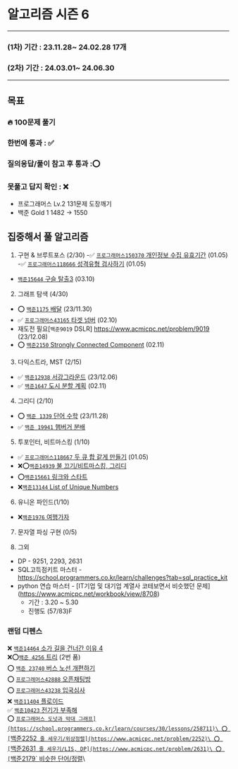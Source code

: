 # 알고리즘 시즌 6

-----------------

### (1차) 기간 : 23.11.28~ 24.02.28 17개
### (2차) 기간 : 24.03.01~ 24.06.30 

----------

## 목표
### 🔥 100문제 풀기
### 한번에 통과 : ✅️
### 질의응답/풀이 참고 후 통과 :⭕
### 못풀고 답지 확인 : ❌
- 프로그래머스 Lv.2 131문제 도장깨기
- 백준 Gold 1 1482 -> 1550

## 집중해서 풀 알고리즘
1. 구현 & 브루트포스 (2/30)
-✅️  [`프로그래머스150370` 개인정보 수집 유효기간](https://school.programmers.co.kr/learn/courses/30/lessons/150370) (01.05)
-✅️  [`프로그래머스118666` 성격유형 검사하기](https://school.programmers.co.kr/learn/courses/30/lessons/118666) (01.05)
- [`백준15644` 구슬 탈출3](https://www.acmicpc.net/problem/15644) (03.10)
2. 그래프 탐색 (4/30)
- ⭕ [`백준1175` 배달](https://www.acmicpc.net/problem/1175) (23/11.30)
- ✅️ [`프로그래머스43165` 타겟 넘버](https://school.programmers.co.kr/learn/courses/30/lessons/43165) (02.10)
- 재도전 필요[`백준9019` DSLR] https://www.acmicpc.net/problem/9019 (23/12.08)
- ⭕ [`백준2150` Strongly Connected Component](https://www.acmicpc.net/problem/2150) (02.11)

3. 다익스트라, MST (2/15)
- ✅️ [`백준12938` 서강그라운드](https://www.acmicpc.net/problem/14938) (23/12.06)
- ✅️ [`백준1647` 도시 분할 계획](https://www.acmicpc.net/problem/1647) (02.11)
4. 그리디 (2/10)
- ⭕ [`백준 1339` 단어 수학](https://www.acmicpc.net/problem/1339) (23/11.28)
- ✅️ [`백준 19941` 햄버거 분배](https://www.acmicpc.net/problem/19941)

5. 투포인터, 비트마스킹 (1/10)
- ✅️ [`프로그래머스118667` 두 큐 합 같게 만들기](https://school.programmers.co.kr/learn/courses/30/lessons/118667) (01.05)
- ❌⭕[`백준14939` 불 끄기/비트마스킹, 그리디](https://www.acmicpc.net/problem/14939)
- ⭕[`백준15661` 링크와 스타트](https://www.acmicpc.net/problem/15661)
- ❌[`백준13144` List of Unique Numbers](https://www.acmicpc.net/problem/13144)

6. 유니온 파인드(1/10)
- ❌[`백준1976` 여행가자](https://www.acmicpc.net/problem/1976)

7. 문자열 파싱 구현 (0/5)

7. 그외
- DP - 9251, 2293, 2631
- SQL고득점키트 마스터 - https://school.programmers.co.kr/learn/challenges?tab=sql_practice_kit
- python 연습 마스터 - [IT기업 및 대기업 계열사 코테보면서 비슷했던 문제] (https://www.acmicpc.net/workbook/view/8708)
  - 기간 : 3.20 ~ 5.30
  - 진행도 (57/83)F

### 랜덤 디펜스
❌ [`백준14464` 소가 길을 건너간 이유 4](https://www.acmicpc.net/problem/14464)\
❌⭕[`백준 4256` 트리](https://www.acmicpc.net/problem/4256) (2번 품)\
⭕ [`백준 23740` 버스 노선 개편하기](https://www.acmicpc.net/problem/23740)\
⭕ [`프로그래머스42888` 오픈채팅방](https://school.programmers.co.kr/learn/courses/30/lessons/42888)\
⭕ [`프로그래머스43238` 입국심사](https://school.programmers.co.kr/learn/courses/30/lessons/43238)\
❌ [`백준11404` 플로이드](https://www.acmicpc.net/problem/11404)\
✅️ [`백준10423` 전기가 부족해](https://www.acmicpc.net/problem/10423)\
⭕ [`프로그래머스 도넛과 막대 그래프](https://school.programmers.co.kr/learn/courses/30/lessons/258711)\
⭕ [`백준2252` 줄 세우기/위상정렬](https://www.acmicpc.net/problem/2252)\
⭕ [`백준2631` 줄 세우기/LIS, DP](https://www.acmicpc.net/problem/2631)\
⭕ [`백준2179` 비슷한 단어/정렬](https://www.acmicpc.net/problem/2179)\
